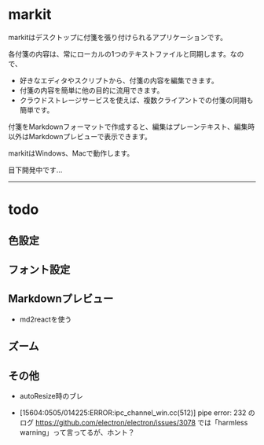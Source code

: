 # markit

markitはデスクトップに付箋を張り付けられるアプリケーションです。

各付箋の内容は、常にローカルの1つのテキストファイルと同期します。なので、

 * 好きなエディタやスクリプトから、付箋の内容を編集できます。
 * 付箋の内容を簡単に他の目的に流用できます。
 * クラウドストレージサービスを使えば、複数クライアントでの付箋の同期も簡単です。

付箋をMarkdownフォーマットで作成すると、編集はプレーンテキスト、編集時以外はMarkdownプレビューで表示できます。

markitはWindows、Macで動作します。

目下開発中です…

***

# todo

## 色設定

## フォント設定

## Markdownプレビュー

 * md2reactを使う

## ズーム

## その他

 * autoResize時のブレ

 * [15604:0505/014225:ERROR:ipc_channel_win.cc(512)] pipe error: 232 のログ
  https://github.com/electron/electron/issues/3078 では「harmless warning」って言ってるが、ホント？
